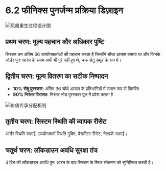 # 6.2 फीनिक्स पुनर्जन्म प्रक्रिया डिज़ाइन

![凤凰重生过程设计图](/images/图16.svg)

## प्रथम चरण: मूल्य पहचान और अधिकार पुष्टि

सिस्टम उन अंतिम 36 उपयोगकर्ताओं की पहचान करता है जिन्होंने चौथा आयाम बनाया था और जिनके ऑर्डर पुनः आरंभ के समय अभी भी पूरे नहीं हुए थे, चक्र सेतु समूह के रूप में।

## द्वितीय चरण: मूल्य वितरण का सटीक निष्पादन

- **10% सेतु पुरस्कार**: अंतिम 36 चौथे आयाम के प्रतिभागियों में समान रूप से वितरित
- **90% निरंतर विरासत**: निरंतर नोड पुरस्कार पूल में प्रवेश करता है

![价值传承分配机制](/images/图22.svg)

## तृतीय चरण: सिस्टम स्थिति की व्यापक रीसेट

ऑर्डर स्थिति सफाई, उपयोगकर्ता स्थिति मुक्ति, पैरामीटर रीसेट, नेटवर्क सफाई।

## चतुर्थ चरण: लॉकडाउन अवधि सुरक्षा तंत्र

3 दिन की लॉकडाउन अवधि पुनः आरंभ के बाद सिस्टम के स्थिर संक्रमण को सुनिश्चित करती है।